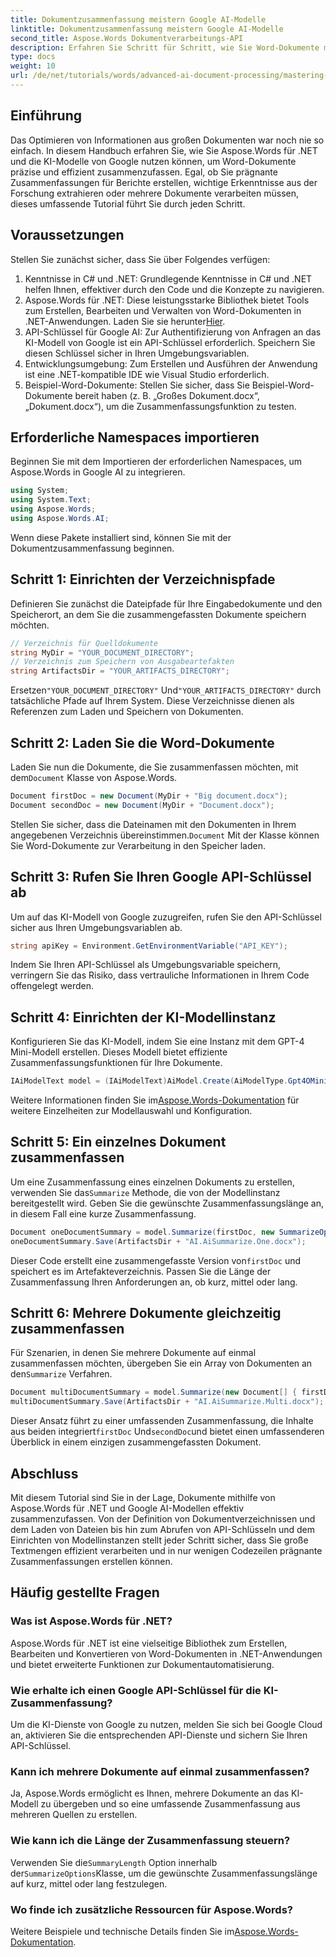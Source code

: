 ```yaml
---
title: Dokumentzusammenfassung meistern Google AI-Modelle
linktitle: Dokumentzusammenfassung meistern Google AI-Modelle
second_title: Aspose.Words Dokumentverarbeitungs-API
description: Erfahren Sie Schritt für Schritt, wie Sie Word-Dokumente mit Aspose.Words und Google AI in .NET zusammenfassen. Folgen Sie dieser Anleitung, um die Inhaltsextraktion, Dokumenteinblicke und Automatisierung zu optimieren.
type: docs
weight: 10
url: /de/net/tutorials/words/advanced-ai-document-processing/mastering-document-summarization-google-ai-model/
---
```

## Einführung

Das Optimieren von Informationen aus großen Dokumenten war noch nie so einfach. In diesem Handbuch erfahren Sie, wie Sie Aspose.Words für .NET und die KI-Modelle von Google nutzen können, um Word-Dokumente präzise und effizient zusammenzufassen. Egal, ob Sie prägnante Zusammenfassungen für Berichte erstellen, wichtige Erkenntnisse aus der Forschung extrahieren oder mehrere Dokumente verarbeiten müssen, dieses umfassende Tutorial führt Sie durch jeden Schritt.

## Voraussetzungen

Stellen Sie zunächst sicher, dass Sie über Folgendes verfügen:

1. Kenntnisse in C# und .NET: Grundlegende Kenntnisse in C# und .NET helfen Ihnen, effektiver durch den Code und die Konzepte zu navigieren.
2.  Aspose.Words für .NET: Diese leistungsstarke Bibliothek bietet Tools zum Erstellen, Bearbeiten und Verwalten von Word-Dokumenten in .NET-Anwendungen. Laden Sie sie herunter[Hier](https://releases.aspose.com/words/net/).
3. API-Schlüssel für Google AI: Zur Authentifizierung von Anfragen an das KI-Modell von Google ist ein API-Schlüssel erforderlich. Speichern Sie diesen Schlüssel sicher in Ihren Umgebungsvariablen.
4. Entwicklungsumgebung: Zum Erstellen und Ausführen der Anwendung ist eine .NET-kompatible IDE wie Visual Studio erforderlich.
5. Beispiel-Word-Dokumente: Stellen Sie sicher, dass Sie Beispiel-Word-Dokumente bereit haben (z. B. „Großes Dokument.docx“, „Dokument.docx“), um die Zusammenfassungsfunktion zu testen.

## Erforderliche Namespaces importieren

Beginnen Sie mit dem Importieren der erforderlichen Namespaces, um Aspose.Words in Google AI zu integrieren.

```csharp
using System;
using System.Text;
using Aspose.Words;
using Aspose.Words.AI;
```

Wenn diese Pakete installiert sind, können Sie mit der Dokumentzusammenfassung beginnen.

## Schritt 1: Einrichten der Verzeichnispfade

Definieren Sie zunächst die Dateipfade für Ihre Eingabedokumente und den Speicherort, an dem Sie die zusammengefassten Dokumente speichern möchten.

```csharp
// Verzeichnis für Quelldokumente
string MyDir = "YOUR_DOCUMENT_DIRECTORY";
// Verzeichnis zum Speichern von Ausgabeartefakten
string ArtifactsDir = "YOUR_ARTIFACTS_DIRECTORY";
```

 Ersetzen`"YOUR_DOCUMENT_DIRECTORY"` Und`"YOUR_ARTIFACTS_DIRECTORY"` durch tatsächliche Pfade auf Ihrem System. Diese Verzeichnisse dienen als Referenzen zum Laden und Speichern von Dokumenten.

## Schritt 2: Laden Sie die Word-Dokumente

 Laden Sie nun die Dokumente, die Sie zusammenfassen möchten, mit dem`Document` Klasse von Aspose.Words.

```csharp
Document firstDoc = new Document(MyDir + "Big document.docx");
Document secondDoc = new Document(MyDir + "Document.docx");
```

 Stellen Sie sicher, dass die Dateinamen mit den Dokumenten in Ihrem angegebenen Verzeichnis übereinstimmen.`Document` Mit der Klasse können Sie Word-Dokumente zur Verarbeitung in den Speicher laden.

## Schritt 3: Rufen Sie Ihren Google API-Schlüssel ab

Um auf das KI-Modell von Google zuzugreifen, rufen Sie den API-Schlüssel sicher aus Ihren Umgebungsvariablen ab.

```csharp
string apiKey = Environment.GetEnvironmentVariable("API_KEY");
```

Indem Sie Ihren API-Schlüssel als Umgebungsvariable speichern, verringern Sie das Risiko, dass vertrauliche Informationen in Ihrem Code offengelegt werden.

## Schritt 4: Einrichten der KI-Modellinstanz

Konfigurieren Sie das KI-Modell, indem Sie eine Instanz mit dem GPT-4 Mini-Modell erstellen. Dieses Modell bietet effiziente Zusammenfassungsfunktionen für Ihre Dokumente.

```csharp
IAiModelText model = (IAiModelText)AiModel.Create(AiModelType.Gpt4OMini).WithApiKey(apiKey);
```

 Weitere Informationen finden Sie im[Aspose.Words-Dokumentation](https://reference.aspose.com/words/net/) für weitere Einzelheiten zur Modellauswahl und Konfiguration.

## Schritt 5: Ein einzelnes Dokument zusammenfassen

 Um eine Zusammenfassung eines einzelnen Dokuments zu erstellen, verwenden Sie das`Summarize` Methode, die von der Modellinstanz bereitgestellt wird. Geben Sie die gewünschte Zusammenfassungslänge an, in diesem Fall eine kurze Zusammenfassung.

```csharp
Document oneDocumentSummary = model.Summarize(firstDoc, new SummarizeOptions() { SummaryLength = SummaryLength.Short });
oneDocumentSummary.Save(ArtifactsDir + "AI.AiSummarize.One.docx");
```

 Dieser Code erstellt eine zusammengefasste Version von`firstDoc` und speichert es im Artefakteverzeichnis. Passen Sie die Länge der Zusammenfassung Ihren Anforderungen an, ob kurz, mittel oder lang.

## Schritt 6: Mehrere Dokumente gleichzeitig zusammenfassen

 Für Szenarien, in denen Sie mehrere Dokumente auf einmal zusammenfassen möchten, übergeben Sie ein Array von Dokumenten an den`Summarize` Verfahren.

```csharp
Document multiDocumentSummary = model.Summarize(new Document[] { firstDoc, secondDoc }, new SummarizeOptions() { SummaryLength = SummaryLength.Long });
multiDocumentSummary.Save(ArtifactsDir + "AI.AiSummarize.Multi.docx");
```

 Dieser Ansatz führt zu einer umfassenden Zusammenfassung, die Inhalte aus beiden integriert`firstDoc` Und`secondDoc`und bietet einen umfassenderen Überblick in einem einzigen zusammengefassten Dokument.

## Abschluss

Mit diesem Tutorial sind Sie in der Lage, Dokumente mithilfe von Aspose.Words für .NET und Google AI-Modellen effektiv zusammenzufassen. Von der Definition von Dokumentverzeichnissen und dem Laden von Dateien bis hin zum Abrufen von API-Schlüsseln und dem Einrichten von Modellinstanzen stellt jeder Schritt sicher, dass Sie große Textmengen effizient verarbeiten und in nur wenigen Codezeilen prägnante Zusammenfassungen erstellen können.

## Häufig gestellte Fragen

### Was ist Aspose.Words für .NET?

Aspose.Words für .NET ist eine vielseitige Bibliothek zum Erstellen, Bearbeiten und Konvertieren von Word-Dokumenten in .NET-Anwendungen und bietet erweiterte Funktionen zur Dokumentautomatisierung.

### Wie erhalte ich einen Google API-Schlüssel für die KI-Zusammenfassung?

Um die KI-Dienste von Google zu nutzen, melden Sie sich bei Google Cloud an, aktivieren Sie die entsprechenden API-Dienste und sichern Sie Ihren API-Schlüssel.

### Kann ich mehrere Dokumente auf einmal zusammenfassen?

Ja, Aspose.Words ermöglicht es Ihnen, mehrere Dokumente an das KI-Modell zu übergeben und so eine umfassende Zusammenfassung aus mehreren Quellen zu erstellen.

### Wie kann ich die Länge der Zusammenfassung steuern?

 Verwenden Sie die`SummaryLength` Option innerhalb der`SummarizeOptions`Klasse, um die gewünschte Zusammenfassungslänge auf kurz, mittel oder lang festzulegen.

### Wo finde ich zusätzliche Ressourcen für Aspose.Words?

 Weitere Beispiele und technische Details finden Sie im[Aspose.Words-Dokumentation](https://reference.aspose.com/words/net/).